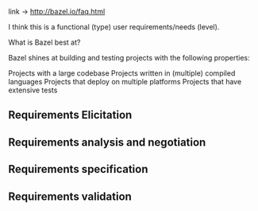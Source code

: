 
link -> http://bazel.io/faq.html

I think this is a functional (type) user requirements/needs (level).

What is Bazel best at?

Bazel shines at building and testing projects with the following properties:

Projects with a large codebase
Projects written in (multiple) compiled languages
Projects that deploy on multiple platforms
Projects that have extensive tests

## Requirements Elicitation ##

## Requirements analysis and negotiation ##

## Requirements specification ##

## Requirements validation ##
